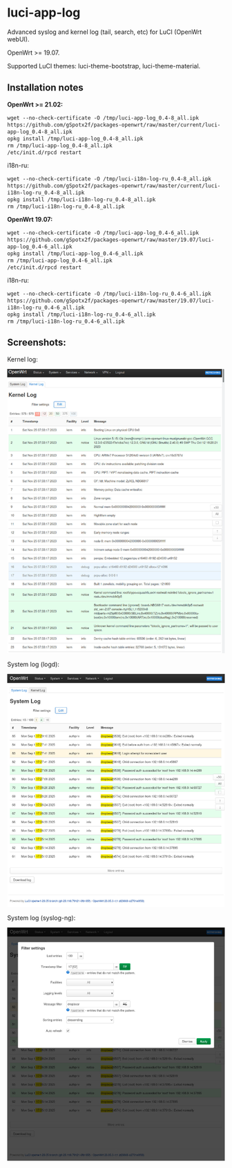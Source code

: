 # luci-app-log
Advanced syslog and kernel log (tail, search, etc) for LuCI (OpenWrt webUI).

OpenWrt >= 19.07.

Supported LuCI themes: luci-theme-bootstrap, luci-theme-material.

## Installation notes

**OpenWrt >= 21.02:**

    wget --no-check-certificate -O /tmp/luci-app-log_0.4-8_all.ipk https://github.com/gSpotx2f/packages-openwrt/raw/master/current/luci-app-log_0.4-8_all.ipk
    opkg install /tmp/luci-app-log_0.4-8_all.ipk
    rm /tmp/luci-app-log_0.4-8_all.ipk
    /etc/init.d/rpcd restart

i18n-ru:

    wget --no-check-certificate -O /tmp/luci-i18n-log-ru_0.4-8_all.ipk https://github.com/gSpotx2f/packages-openwrt/raw/master/current/luci-i18n-log-ru_0.4-8_all.ipk
    opkg install /tmp/luci-i18n-log-ru_0.4-8_all.ipk
    rm /tmp/luci-i18n-log-ru_0.4-8_all.ipk

**OpenWrt 19.07:**

    wget --no-check-certificate -O /tmp/luci-app-log_0.4-6_all.ipk https://github.com/gSpotx2f/packages-openwrt/raw/master/19.07/luci-app-log_0.4-6_all.ipk
    opkg install /tmp/luci-app-log_0.4-6_all.ipk
    rm /tmp/luci-app-log_0.4-6_all.ipk
    /etc/init.d/rpcd restart

i18n-ru:

    wget --no-check-certificate -O /tmp/luci-i18n-log-ru_0.4-6_all.ipk https://github.com/gSpotx2f/packages-openwrt/raw/master/19.07/luci-i18n-log-ru_0.4-6_all.ipk
    opkg install /tmp/luci-i18n-log-ru_0.4-6_all.ipk
    rm /tmp/luci-i18n-log-ru_0.4-6_all.ipk

## Screenshots:

Kernel log:

![](https://github.com/gSpotx2f/luci-app-log/blob/master/screenshots/01.jpg)

System log (logd):

![](https://github.com/gSpotx2f/luci-app-log/blob/master/screenshots/02.jpg)

System log (syslog-ng):

![](https://github.com/gSpotx2f/luci-app-log/blob/master/screenshots/03.jpg)
